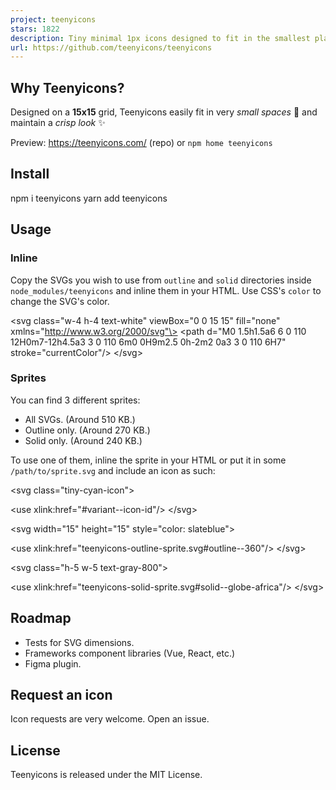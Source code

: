 ```yaml
---
project: teenyicons
stars: 1822
description: Tiny minimal 1px icons designed to fit in the smallest places.
url: https://github.com/teenyicons/teenyicons
---
```


Why Teenyicons?
---------------

Designed on a **15x15** grid, Teenyicons easily fit in very _small spaces_ 🤏 and maintain a _crisp look_ ✨

Preview: https://teenyicons.com/ (repo) or `npm home teenyicons`

Install
-------

npm i teenyicons
yarn add teenyicons

Usage
-----

### Inline

Copy the SVGs you wish to use from `outline` and `solid` directories inside `node_modules/teenyicons` and inline them in your HTML. Use CSS's `color` to change the SVG's color.

<svg class\="w-4 h-4 text-white" viewBox\="0 0 15 15" fill\="none" xmlns\="http://www.w3.org/2000/svg"\>
  <path d\="M0 1.5h1.5a6 6 0 110 12H0m7-12h4.5a3 3 0 110 6m0 0H9m2.5 0h-2m2 0a3 3 0 110 6H7" stroke\="currentColor"/>
</svg\>

### Sprites

You can find 3 different sprites:

-   All SVGs. (Around 510 KB.)
-   Outline only. (Around 270 KB.)
-   Solid only. (Around 240 KB.)

To use one of them, inline the sprite in your HTML or put it in some `/path/to/sprite.svg` and include an icon as such:

<svg class\="tiny-cyan-icon"\>
  <!-- Inlined sprite. Possible variants are outline and solid. \-->
  <use xlink:href\="#variant--icon-id"/>
</svg\>

<svg width\="15" height\="15" style\="color: slateblue"\>
  <!-- Outline sprite \-->
  <use xlink:href\="teenyicons-outline-sprite.svg#outline--360"/>
</svg\>

<svg class\="h-5 w-5 text-gray-800"\>
  <!-- Solid sprite \-->
  <use xlink:href\="teenyicons-solid-sprite.svg#solid--globe-africa"/>
</svg\>

Roadmap
-------

-   Tests for SVG dimensions.
-   Frameworks component libraries (Vue, React, etc.)
-   Figma plugin.

Request an icon
---------------

Icon requests are very welcome. Open an issue.

License
-------

Teenyicons is released under the MIT License.

